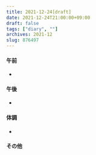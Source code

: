 ```yaml
---
title: 2021-12-24[draft]
date: 2021-12-24T21:00:00+09:00
draft: false
tags: ["diary", ""]
archives: 2021-12
slug: 876497
---
```

#### 午前
- 
#### 午後
- 
#### 体調
- 
#### その他